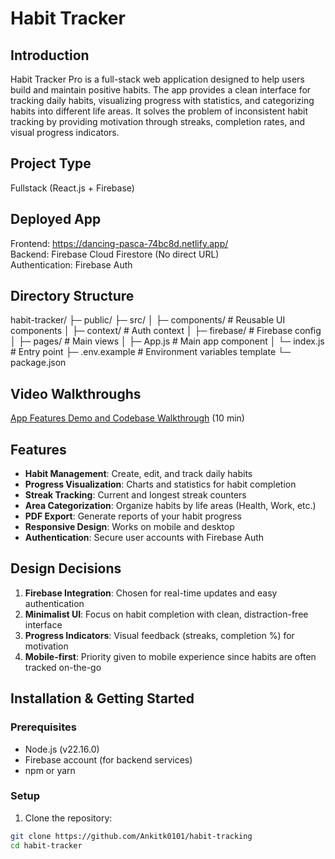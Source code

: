 # Habit Tracker

## Introduction
Habit Tracker Pro is a full-stack web application designed to help users build and maintain positive habits. The app provides a clean interface for tracking daily habits, visualizing progress with statistics, and categorizing habits into different life areas. It solves the problem of inconsistent habit tracking by providing motivation through streaks, completion rates, and visual progress indicators.

## Project Type
Fullstack (React.js + Firebase)

## Deployed App
Frontend: https://dancing-pasca-74bc8d.netlify.app/  
Backend: Firebase Cloud Firestore (No direct URL)  
Authentication: Firebase Auth

## Directory Structure
habit-tracker/
├─ public/
├─ src/
│  ├─ components/      # Reusable UI components
│  ├─ context/         # Auth context
│  ├─ firebase/        # Firebase config
│  ├─ pages/           # Main views
│  ├─ App.js           # Main app component
│  └─ index.js         # Entry point
├─ .env.example        # Environment variables template
└─ package.json

## Video Walkthroughs
[App Features Demo and Codebase Walkthrough](https://drive.google.com/file/d/1B2TYl1CETpEFS0xRFYD0kC6oZ5oAhsGF/view?usp=sharing) (10 min) 

## Features
- **Habit Management**: Create, edit, and track daily habits
- **Progress Visualization**: Charts and statistics for habit completion
- **Streak Tracking**: Current and longest streak counters
- **Area Categorization**: Organize habits by life areas (Health, Work, etc.)
- **PDF Export**: Generate reports of your habit progress
- **Responsive Design**: Works on mobile and desktop
- **Authentication**: Secure user accounts with Firebase Auth

## Design Decisions
1. **Firebase Integration**: Chosen for real-time updates and easy authentication
2. **Minimalist UI**: Focus on habit completion with clean, distraction-free interface
3. **Progress Indicators**: Visual feedback (streaks, completion %) for motivation
4. **Mobile-first**: Priority given to mobile experience since habits are often tracked on-the-go

## Installation & Getting Started

### Prerequisites
- Node.js (v22.16.0)
- Firebase account (for backend services)
- npm or yarn

### Setup
1. Clone the repository:
```bash
git clone https://github.com/Ankitk0101/habit-tracking
cd habit-tracker
